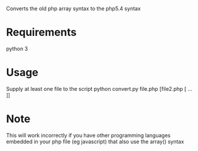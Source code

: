 Converts the old php array syntax to the php5.4 syntax

# Requirements

python 3

# Usage

Supply at least one file to the script
    python convert.py file.php [file2.php [ ... ]]

# Note

This will work incorrectly if you have other programming languages embedded in your php file (eg javascript) that also use the array() syntax
